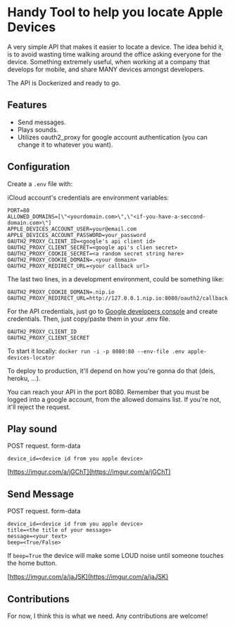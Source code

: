 # Handy Tool to help you locate Apple Devices

A very simple API that makes it easier to locate a device. The idea behid it, is to avoid wasting time walking around the office asking everyone for the device. Something extremely useful, when working at a company that develops for mobile, and share MANY devices amongst developers.

The API is Dockerized and ready to go.

## Features
* Send messages.
* Plays sounds.
* Utilizes oauth2_proxy for google account authentication (you can change it to whatever you want).

## Configuration
Create a `.env` file with:

iCloud account's credentials are environment variables: 
```
PORT=80
ALLOWED_DOMAINS=[\"<yourdomain.com>\",\"<if-you-have-a-seccond-domain.com>\"]
APPLE_DEVICES_ACCOUNT_USER=your@email.com
APPLE_DEVICES_ACCOUNT_PASSWORD=your_password
OAUTH2_PROXY_CLIENT_ID=<google's api client id>
OAUTH2_PROXY_CLIENT_SECRET=<google api's clien secret>
OAUTH2_PROXY_COOKIE_SECRET=<a random secret string here>
OAUTH2_PROXY_COOKIE_DOMAIN=.<your domain>
OAUTH2_PROXY_REDIRECT_URL=<your callback url>
```

The last two lines, in a development environment, could be something like:
```
OAUTH2_PROXY_COOKIE_DOMAIN=.nip.io
OAUTH2_PROXY_REDIRECT_URL=http://127.0.0.1.nip.io:8080/oauth2/callback
```

For the API credentials, just go to [Google developers console](https://console.developers.google.com/apis/) and create credentials. Then, just copy/paste them in your .env file.
```
OAUTH2_PROXY_CLIENT_ID
OAUTH2_PROXY_CLIENT_SECRET
```

To start it locally:
`docker run -i -p 8080:80 --env-file .env apple-devices-locator`

To deploy to production, it'll depend on how you're gonna do that (deis, heroku, ...).

You can reach your API in the port 8080. Remember that you must be logged into a google account, from the allowed domains list. If you're not, it'll reject the request.

## Play sound
POST request. form-data
```
device_id=<device id from you apple device>
```
[https://imgur.com/a/jGChT](https://imgur.com/a/jGChT)

## Send Message
POST request. form-data
```
device_id=<device id from you apple device>
title=<the title of your message>
message=<your text>
beep=<True/False>
```
If `beep=True` the device will make some LOUD noise until someone touches the home button.

[https://imgur.com/a/jaJSK](https://imgur.com/a/jaJSK)

## Contributions
For now, I think this is what we need. Any contributions are welcome!
